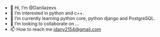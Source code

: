 - 👋 Hi, I’m @Danilazevs
- 👀 I’m interested in python and c++.
- 🌱 I’m currently learning python core, python django and PostgreSQL.
- 💞️ I’m looking to collaborate on ...
- 📫 How to reach me   jdany2154@gmail.com

<!---
Danilazevs/Danilazevs is a ✨ special ✨ repository because its `README.md` (this file) appears on your GitHub profile.
You can click the Preview link to take a look at your changes.
--->
